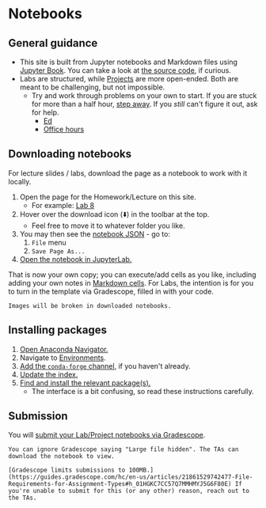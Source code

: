 # Notebooks

## General guidance

- This site is built from Jupyter notebooks and Markdown files using [Jupyter Book](https://jupyterbook.org/). You can take a look at [the source code](https://github.com/afeld/computing-in-context), if curious.
- Labs are structured, while [Projects](projects.md) are more open-ended. Both are meant to be challenging, but not impossible.
  - Try and work through problems on your own to start. If you are stuck for more than a half hour, [step away](https://dankim.org/posts/cant-crack-that-programming-problem/). If you _still_ can't figure it out, ask for help.
    - [Ed](https://courseworks2.columbia.edu/courses/207091/external_tools/37606?display=borderless)
    - [Office hours](office_hours.md)

## Downloading notebooks

For lecture slides / labs, download the page as a notebook to work with it locally.

1. Open the page for the Homework/Lecture on this site.
   - For example: [Lab 8](lab_8.ipynb)
1. Hover over the download icon (⬇️) in the toolbar at the top.
   - Feel free to move it to whatever folder you like.
1. You may then see the [notebook JSON](https://nbformat.readthedocs.io/en/latest/format_description.html) - go to:
   1. `File` menu
   1. `Save Page As...`
1. [Open the notebook in JupyterLab.](https://jupyterlab.readthedocs.io/en/latest/user/files.html#opening-files)

That is now your own copy; you can execute/add cells as you like, including adding your own notes in [Markdown cells](https://jupyter-notebook.readthedocs.io/en/stable/examples/Notebook/Working%20With%20Markdown%20Cells.html). For Labs, the intention is for you to turn in the template via Gradescope, filled in with your code.

```{warning}
Images will be broken in downloaded notebooks.
```

## Installing packages

1. [Open Anaconda Navigator.](https://docs.anaconda.com/navigator/getting-started/#starting-navigator)
1. Navigate to [Environments](https://docs.anaconda.com/navigator/tutorials/manage-environments/).
1. [Add the `conda-forge` channel](https://docs.anaconda.com/navigator/tutorials/manage-channels/#adding-a-channel-in-navigator), if you haven't already.
1. [Update the index.](https://docs.anaconda.com/navigator/tutorials/manage-packages/)
1. [Find and install the relevant package(s).](https://docs.anaconda.com/navigator/tutorials/manage-packages/#installing-a-package)
   - The interface is a bit confusing, so read these instructions carefully.

## Submission

You will [submit your Lab/Project notebooks via Gradescope](https://courseworks2.columbia.edu/courses/207091/external_tools/29680?display=borderless).

```{note}
You can ignore Gradescope saying "Large file hidden". The TAs can download the notebook to view.
```

```{warning}
[Gradescope limits submissions to 100MB.](https://guides.gradescope.com/hc/en-us/articles/21861529742477-File-Requirements-for-Assignment-Types#h_01HGKC7CC57Q7MMHMYJ5G6F80E) If you're unable to submit for this (or any other) reason, reach out to the TAs.
```
